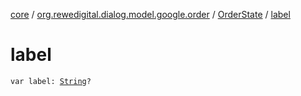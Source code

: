 [core](../../index.md) / [org.rewedigital.dialog.model.google.order](../index.md) / [OrderState](index.md) / [label](./label.md)

# label

`var label: `[`String`](https://kotlinlang.org/api/latest/jvm/stdlib/kotlin/-string/index.html)`?`